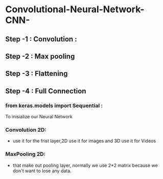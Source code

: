 # Convolutional-Neural-Network-CNN-

## Step -1 : Convolution :
## Step -2 : Max pooling
## Step -3 : Flattening
## Step -4 : Full Connection

### from keras.models import Sequential :
To inisialize our Neural Network
### Convolution 2D:
- use it for the frist layer,2D use it for images and 3D use it for Videos
### MaxPooling 2D:
- that make out pooling layer, normally we use 2*2 matrix because we don't want to lose any data.
